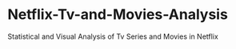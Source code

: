# Netflix-Tv-and-Movies-Analysis
Statistical and Visual Analysis of Tv Series and Movies in Netflix
